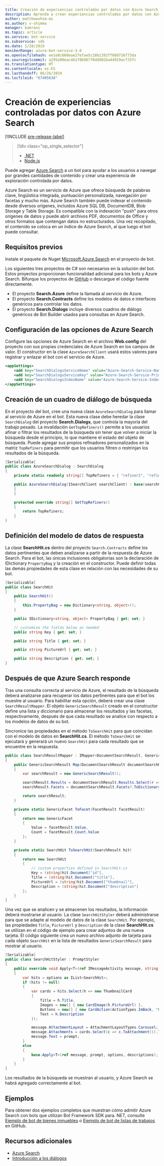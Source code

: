 ```yaml
---
title: Creación de experiencias controladas por datos con Azure Search | Microsoft Docs
description: Aprenda a crear experiencias controladas por datos con Azure Search y ayude a los usuarios a explorar grandes cantidades de contenido en un bot con Bot Framework SDK para .NET y Azure Search.
author: matthewshim-ms
ms.author: v-shimma
manager: kamrani
ms.topic: article
ms.service: bot-service
ms.subservice: sdk
ms.date: 1/28/2019
monikerRange: azure-bot-service-3.0
ms.openlocfilehash: ee1e8c660eae27efae5c18b1392ff68d716f73da
ms.sourcegitcommit: a295a90eac461f8b96770dd902ba44919acf33fc
ms.translationtype: HT
ms.contentlocale: es-ES
ms.lasthandoff: 06/26/2019
ms.locfileid: "67405638"
---
```

# <a name="create-data-driven-experiences-with-azure-search"></a>Creación de experiencias controladas por datos con Azure Search 

[!INCLUDE [pre-release-label](../includes/pre-release-label-v3.md)]

> [!div class="op_single_selector"]
> - [.NET](../dotnet/bot-builder-dotnet-search-azure.md)
> - [Node.js](../nodejs/bot-builder-nodejs-search-azure.md)

Puede agregar [Azure Search](https://azure.microsoft.com/services/search/) a un bot para ayudar a los usuarios a navegar por grandes cantidades de contenido y crear una experiencia de exploración controlada por datos.

Azure Search es un servicio de Azure que ofrece búsqueda de palabras clave, lingüística integrada, puntuación personalizada, navegación por facetas y mucho más. Azure Search también puede indexar el contenido desde diversos orígenes, incluidos Azure SQL DB, DocumentDB, Blob Storage y Table Storage. Es compatible con la indexación "push" para otros orígenes de datos y puede abrir archivos PDF, documentos de Office y otros formatos que contengan datos no estructurados. Una vez recopilado, el contenido se coloca en un índice de Azure Search, al que luego el bot puede consultar.

## <a name="prerequisites"></a>Requisitos previos

Instale el paquete de Nuget [Microsoft.Azure.Search](https://www.nuget.org/packages/Microsoft.Azure.Search/4.0.0-preview) en el proyecto de bot.

Los siguientes tres proyectos de C# son necesarios en la solución del bot. Estos proyectos proporcionan funcionalidad adicional para los bots y Azure Search. Bifurque los proyectos de [GitHub](https://aka.ms/v3-cs-search-demo) o descargue el código fuente directamente.

- El proyecto **Search.Azure** define la llamada al servicio de Azure.
- El proyecto **Search.Contracts** define los modelos de datos e interfaces genéricos para controlar los datos.
- El proyecto **Search.Dialogs** incluye diversos cuadros de diálogo genéricos de Bot Builder usados para consultas en Azure Search.

## <a name="configure-azure-search-settings"></a>Configuración de las opciones de Azure Search

Configure las opciones de Azure Search en el archivo **Web.config** del proyecto con sus propias credenciales de Azure Search en los campos de valor. El constructor en la clase `AzureSearchClient` usará estos valores para registrar y enlazar el bot con el servicio de Azure.

```xml
<appSettings>
    <add key="SearchDialogsServiceName" value="Azure-Search-Service-Name" /> <!-- replace value field with Azure Service Name --> 
    <add key="SearchDialogsServiceKey" value="Azure-Search-Service-Primary-Key" /> <!-- replace value field with Azure Service Key --> 
    <add key="SearchDialogsIndexName" value="Azure-Search-Service-Index" /> <!-- replace value field with your Azure Search Index --> 
</appSettings>
```

## <a name="create-a-search-dialog"></a>Creación de un cuadro de diálogo de búsqueda

En el proyecto del bot, cree una nueva clase `AzureSearchDialog` para llamar al servicio de Azure en el bot. Esta nueva clase debe heredar la clase `SearchDialog` del proyecto **Search.Dialogs**, que controla la mayoría del trabajo pesado. La invalidación `GetTopRefiners()` permite a los usuarios afinar o filtrar los resultados de la búsqueda sin tener que volver a iniciar la búsqueda desde el principio, lo que mantiene el estado del objeto de búsqueda. Puede agregar sus propios refinadores personalizados en la matriz `TopRefiners` para permitir que los usuarios filtren o restrinjan los resultados de la búsqueda. 

```cs
[Serializable]
public class AzureSearchDialog : SearchDialog
{
    private static readonly string[] TopRefiners = { "refiner1", "refiner2", "refiner3" }; // define your own custom refiners 

    public AzureSearchDialog(ISearchClient searchClient) : base(searchClient, multipleSelection: true)
    {
    }

    protected override string[] GetTopRefiners()
    {
        return TopRefiners;
    }
}
```

## <a name="define-the-response-data-model"></a>Definición del modelo de datos de respuesta

La clase **SearchHit.cs** dentro del proyecto `Search.Contracts` define los datos pertinentes que deben analizarse a partir de la respuesta de Azure Search. Para el bot, las únicas inclusiones obligatorias son la declaración de IDictionary `PropertyBag` y la creación en el constructor. Puede definir todas las demás propiedades de esta clase en relación con las necesidades de su bot. 

```cs
[Serializable]
public class SearchHit
{
    public SearchHit()
    {
        this.PropertyBag = new Dictionary<string, object>();
    }

    public IDictionary<string, object> PropertyBag { get; set; }

    // customize the fields below as needed 
    public string Key { get; set; }

    public string Title { get; set; }

    public string PictureUrl { get; set; }

    public string Description { get; set; }
}
```

## <a name="after-azure-search-responds"></a>Después de que Azure Search responde 

Tras una consulta correcta al servicio de Azure, el resultado de la búsqueda deberá analizarse para recuperar los datos pertinentes para que el bot los muestre al usuario. Para habilitar esta opción, deberá crear una clase `SearchResultMapper`. El objeto `GenericSearchResult` creado en el constructor define una lista y diccionario para almacenar los resultados y las facetas, respectivamente, después de que cada resultado se analice con respecto a los modelos de datos de su bot. 

Sincronice las propiedades en el método `ToSearchHit` para que coincidan con el modelo de datos en **SearchHit.cs**. El método `ToSearchHit` se ejecutará y generará un nuevo `SearchHit` para cada resultado que se encuentre en la respuesta.  

```cs
public class SearchResultMapper : IMapper<DocumentSearchResult, GenericSearchResult>
{
    public GenericSearchResult Map(DocumentSearchResult documentSearchResult)
    {
        var searchResult = new GenericSearchResult();

        searchResult.Results = documentSearchResult.Results.Select(r => ToSearchHit(r)).ToList();
        searchResult.Facets = documentSearchResult.Facets?.ToDictionary(kv => kv.Key, kv => kv.Value.Select(f => ToFacet(f)));

        return searchResult;
    }

    private static GenericFacet ToFacet(FacetResult facetResult)
    {
        return new GenericFacet
        {
            Value = facetResult.Value,
            Count = facetResult.Count.Value
        };
    }

    private static SearchHit ToSearchHit(SearchResult hit)
    {
        return new SearchHit
        {
            // custom properties defined in SearchHit.cs 
            Key = (string)hit.Document["id"],
            Title = (string)hit.Document["title"],
            PictureUrl = (string)hit.Document["thumbnail"],
            Description = (string)hit.Document["description"]
        };
    }
}
```
Una vez que se analicen y se almacenen los resultados, la información deberá mostrarse al usuario. La clase `SearchHitStyler` deberá administrarse para que se adapte al modelo de datos de la clase `SearchHit`. Por ejemplo, las propiedades `Title`, `PictureUrl` y `Description` de la clase **SearchHit.cs** se utilizan en el código de ejemplo para crear adjuntos de una nueva tarjeta. El código siguiente crea un nuevo archivo adjunto de tarjeta para cada objeto `SearchHit` en la lista de resultados `GenericSearchResult` para mostrar al usuario.   

```cs
[Serializable]
public class SearchHitStyler : PromptStyler
{
    public override void Apply<T>(ref IMessageActivity message, string prompt, IReadOnlyList<T> options, IReadOnlyList<string> descriptions = null)
    {
        var hits = options as IList<SearchHit>;
        if (hits != null)
        {
            var cards = hits.Select(h => new ThumbnailCard
            {
                Title = h.Title,
                Images = new[] { new CardImage(h.PictureUrl) },
                Buttons = new[] { new CardAction(ActionTypes.ImBack, "Pick this one", value: h.Key) },
                Text = h.Description
            });

            message.AttachmentLayout = AttachmentLayoutTypes.Carousel;
            message.Attachments = cards.Select(c => c.ToAttachment()).ToList();
            message.Text = prompt;
        }
        else
        {
            base.Apply<T>(ref message, prompt, options, descriptions);
        }
    }
}
```
Los resultados de la búsqueda se muestran al usuario, y Azure Search se habrá agregado correctamente al bot.

## <a name="samples"></a>Ejemplos

Para obtener dos ejemplos completos que muestran cómo admitir Azure Search con bots que utilizan Bot Framework SDK para. NET, consulte [Ejemplo de bot de bienes inmuebles](https://github.com/Microsoft/BotBuilder-Samples/tree/v3-sdk-samples/CSharp/demo-Search/RealEstateBot) o [Ejemplo de bot de listas de trabajos](https://github.com/Microsoft/BotBuilder-Samples/tree/v3-sdk-samples/CSharp/demo-Search/JobListingBot) en GitHub. 

## <a name="additional-resources"></a>Recursos adicionales

- [Azure Search][search]
- [Introducción a los diálogos](bot-builder-dotnet-dialogs.md)

[search]: /azure/search/search-what-is-azure-search
